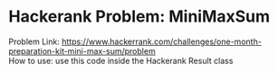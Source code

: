 # Hackerank Problem: MiniMaxSum
Problem Link: https://www.hackerrank.com/challenges/one-month-preparation-kit-mini-max-sum/problem<br/>
How to use: use this code inside the Hackerank Result class
